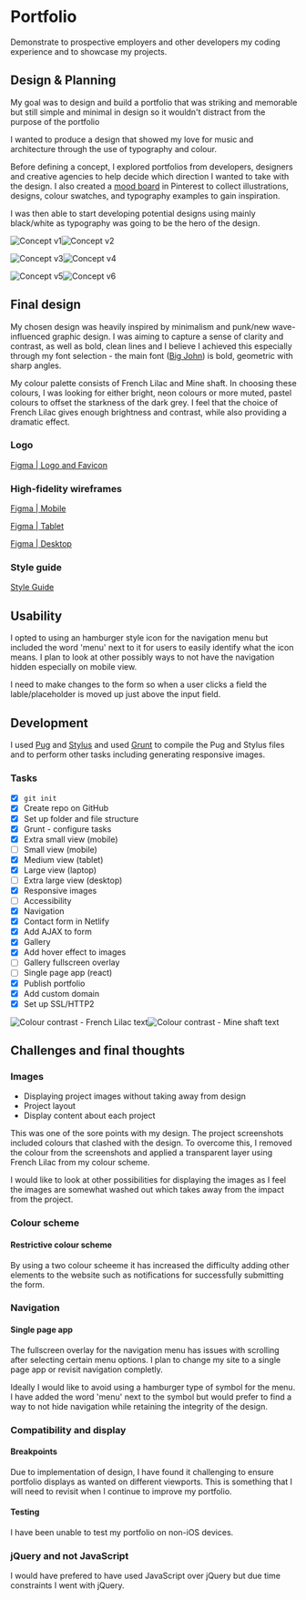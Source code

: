 # Portfolio

Demonstrate to prospective employers and other developers my coding experience and to showcase my projects.

## Design & Planning

My goal was to design and build a portfolio that was striking and memorable but still simple and minimal in design so it wouldn't distract from the purpose of the portfolio

I wanted to produce a design that showed my love for music and architecture through the use of typography and colour.

Before defining a concept, I explored portfolios from developers, designers and creative agencies to help decide which direction I wanted to take with the design. I also created a [mood board](http://pin.it/rm5GGe5) in Pinterest to collect illustrations, designs, colour swatches, and typography examples to gain inspiration.

I was then able to start developing potential designs using mainly black/white as typography was going to be the hero of the design.

![Concept v1](/dest/assets/img/design-mockup-01.png?raw=true "Concept v1")![Concept v2](/dest/assets/img/design-mockup-02.png?raw=true "Concept v2")

![Concept v3](/dest/assets/img/design-mockup-03.png?raw=true "Concept v3")![Concept v4](/dest/assets/img/design-mockup-04.png?raw=true "Concept v4")

![Concept v5](/dest/assets/img/design-mockup-05.png?raw=true "Concept v5")![Concept v6](/dest/assets/img/design-mockup-06.png?raw=true "Concept v6")

## Final design
My chosen design was heavily inspired by minimalism and punk/new wave-influenced graphic design. I was aiming to capture a sense of clarity and contrast, as well as bold, clean lines and I believe I achieved this especially through my font selection - the main font ([Big John](https://www.behance.net/gallery/19484739/big-john-slim-joe-free-font/)) is bold, geometric with sharp angles.

My colour palette consists of French Lilac and Mine shaft. In choosing these colours, I was looking for either bright, neon colours or more muted, pastel colours to offset the starkness of the dark grey. I feel that the choice of French Lilac gives enough brightness and contrast, while also providing a dramatic effect.

### Logo
[Figma | Logo and Favicon](https://www.figma.com/file/5NCkU4WZgAZ4x7Jls6j6bv/Portfolio-Logo)
### High-fidelity wireframes
[Figma | Mobile](https://www.figma.com/file/Zt6Qkb4ANk2yjBCJP06Dy55g/Portfolio-Mobile)

[Figma | Tablet](https://www.figma.com/file/ahDJmWRv9QYOvMB5OQeS1G/Portfolio-Tablet)

[Figma | Desktop](https://www.figma.com/file/98uqAHDzHpsptFj6fotAG2/Portfolio-Desktop)

### Style guide
[Style Guide](https://juliaryan.io/assets/doc/portfolio-styleguide.pdf)
## Usability
I opted to using an hamburger style icon for the navigation menu but included the word 'menu' next to it for users to easily identify what the icon means. I plan to look at other possibly ways to not have the navigation hidden especially on mobile view.

I need to make changes to the form so when a user clicks a field the lable/placeholder is moved up just above the input field.

## Development

I used [Pug](https://pugjs.org) and [Stylus](http://stylus-lang.com/) and used [Grunt](https://gruntjs.com/) to compile the Pug and Stylus files and to perform other tasks including generating responsive images.
### Tasks
- [x] `git init`
- [x] Create repo on GitHub
- [x] Set up folder and file structure
- [x] Grunt - configure tasks
- [x] Extra small view (mobile)
- [ ] Small view (mobile)
- [x] Medium view (tablet)
- [x] Large view (laptop)
- [ ] Extra large view (desktop)
- [x] Responsive images
- [ ] Accessibility
- [x] Navigation
- [x] Contact form in Netlify
- [x] Add AJAX to form
- [x] Gallery
- [x] Add hover effect to images
- [ ] Gallery fullscreen overlay
- [ ] Single page app (react)
- [x] Publish portfolio
- [x] Add custom domain
- [x] Set up SSL/HTTP2

![Colour contrast - French Lilac text](/dest/assets/img/colour-contrast-purple.png?raw=true "Concept v5")![Colour contrast - Mine shaft text](/dest/assets/img/colour-contrast-grey.png?raw=true "Concept v6")
## Challenges and final thoughts
### Images
- Displaying project images without taking away from design
- Project layout
- Display content about each project

This was one of the sore points with my design. The project screenshots included colours that clashed with the design. To overcome this, I removed the colour from the screenshots and applied a transparent layer using French Lilac from my colour scheme.

I would like to look at other possibilities for displaying the images as I feel the images are somewhat washed out which takes away from the impact from the project.

### Colour scheme
#### Restrictive colour scheme

By using a two colour scheeme it has increased the difficulty adding other elements to the website such as notifications for successfully submitting the form.
### Navigation
#### Single page app

The fullscreen overlay for the navigation menu has issues with scrolling after selecting certain menu options. I plan to change my site to a single page app or revisit navigation completly.

Ideally I would like to avoid using a hamburger type of symbol for the menu. I have added the word 'menu' next to the symbol but would prefer to find a way to not hide navigation while retaining the integrity of the design.
### Compatibility and display
#### Breakpoints

Due to implementation of design, I have found it challenging to ensure portfolio displays as wanted on different viewports. This is something that I will need to revisit when I continue to improve my portfolio.

#### Testing

I have been unable to test my portfolio on non-iOS devices.

### jQuery and not JavaScript
I would have prefered to have used JavaScript over jQuery but due time constraints I went with jQuery.
